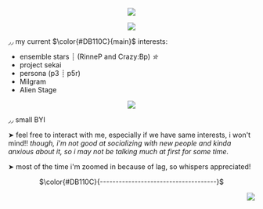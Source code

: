 <p align="center"> <img src="https://files.catbox.moe/edwxjv.png"> </p>
<p align="center"> <img src="https://files.catbox.moe/sl2txw.png"> </p>

◞◞ my current $\color{#DB110C}{main}$ interests:

- ensemble stars ┊ (RinneP and Crazy:Bp)  _✮_
- project sekai
- persona (p3 ┊ p5r)
- Milgram
- Alien Stage

<p align="center"> <img src="https://files.catbox.moe/9z40vw.png"> </p>

◞◞ small BYI

➤ feel free to interact with me, especially if we have same interests, i won't mind!! _though, i'm not good at socializing with new people and kinda anxious about it, so i may not be talking much at first for some time._

➤ most of the time i'm zoomed in because of lag, so whispers appreciated!

<p align="center"> $\color{#DB110C}{-------------------------------------}$

<p align="right"> <img src="https://files.catbox.moe/bfaray.png"> </p>
